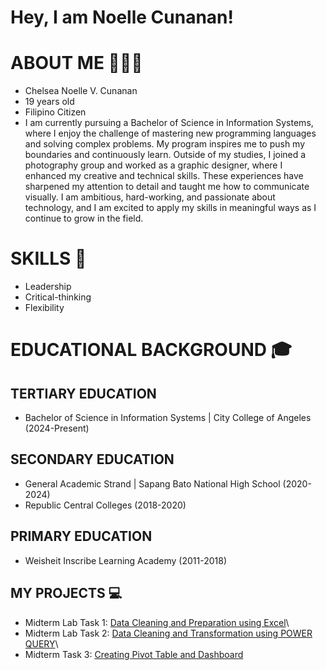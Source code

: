 # Hey, I am Noelle Cunanan!
# ABOUT ME 👨🏻‍💼
- Chelsea Noelle V. Cunanan
- 19 years old
- Filipino Citizen
- I am currently pursuing a Bachelor of Science in Information Systems, where I enjoy the challenge of mastering new programming languages and solving complex problems. My program inspires me to push my boundaries and continuously learn. Outside of my studies, I joined a photography group and worked as a graphic designer, where I enhanced my creative and technical skills. These experiences have sharpened my attention to detail and taught me how to communicate visually. I am ambitious, hard-working, and passionate about technology, and I am excited to apply my skills in meaningful ways as I continue to grow in the field.

# SKILLS 🎯
- Leadership
- Critical-thinking
- Flexibility

# EDUCATIONAL BACKGROUND 🎓
## TERTIARY EDUCATION
- Bachelor of Science in Information Systems | City College of Angeles (2024-Present)
  
## SECONDARY EDUCATION
- General Academic Strand | Sapang Bato National High School (2020-2024)
- Republic Central Colleges (2018-2020)
  
## PRIMARY EDUCATION
- Weisheit Inscribe Learning Academy (2011-2018)

## MY PROJECTS 💻
- Midterm Lab Task 1: [Data Cleaning and Preparation using Excel](https://github.com/Xupr3m0/NCunanan/blob/main/Midterm%20Task%201/Task%201.md)\
- Midterm Lab Task 2: [Data Cleaning and Transformation using POWER QUERY](https://github.com/Xupr3m0/NCunanan/blob/main/Midterm%20Task%202/README.md)\
- Midterm Task 3: [Creating Pivot Table and Dashboard](https://github.com/Xupr3m0/NCunanan/blob/main/Midterm%20Task%203/README.md)
